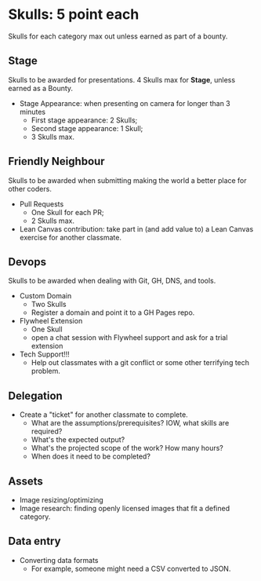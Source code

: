 # Skulls: 5 point each
Skulls for each category max out unless earned as part of a bounty.

## Stage
Skulls to be awarded for presentations. 4 Skulls max for **Stage**, unless earned as a Bounty.
- Stage Appearance: when presenting on camera for longer than 3 minutes
  - First stage appearance: 2 Skulls;
  - Second stage appearance: 1 Skull;
  - 3 Skulls max.

## Friendly Neighbour
Skulls to be awarded when submitting making the world a better place for other coders.
- Pull Requests
  - One Skull for each PR;
  - 2 Skulls max.
- Lean Canvas contribution: take part in (and add value to) a Lean Canvas exercise for another classmate.

## Devops
Skulls to be awarded when dealing with Git, GH, DNS, and tools.
- Custom Domain
  - Two Skulls
  - Register a domain and point it to a GH Pages repo.
- Flywheel Extension
  - One Skull
  - open a chat session with Flywheel support and ask for a trial extension
- Tech Support!!!
  - Help out classmates with a git conflict or some other terrifying tech problem.

## Delegation
- Create a "ticket" for another classmate to complete.
  - What are the assumptions/prerequisites? IOW, what skills are required?
  - What's the expected output?
  - What's the projected scope of the work? How many hours?
  - When does it need to be completed?

## Assets
- Image resizing/optimizing
- Image research: finding openly licensed images that fit a defined category.

## Data entry
- Converting data formats
  - For example, someone might need a CSV converted to JSON.
